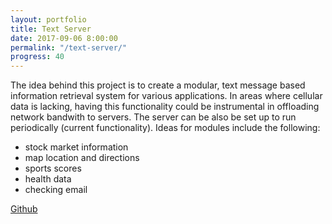 ```yaml
---
layout: portfolio
title: Text Server
date: 2017-09-06 8:00:00
permalink: "/text-server/"
progress: 40
---
```



The idea behind this project is to create a modular, text message based information retrieval system for various applications. In areas where cellular data is lacking, having this functionality could be instrumental in offloading network bandwith to servers. The server can be also be set up to run periodically (current functionality). Ideas for modules include the following:

- stock market information
- map location and directions
- sports scores
- health data
- checking email

[Github](https://github.com/tlee753/text-server)
